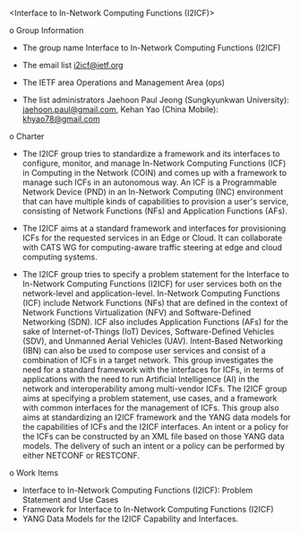 <Interface to In-Network Computing Functions (I2ICF)>

o Group Information
- The group name
  Interface to In-Network Computing Functions (I2ICF)

- The email list
  i2icf@ietf.org

- The IETF area
  Operations and Management Area (ops)

- The list administrators
  Jaehoon Paul Jeong (Sungkyunkwan University): jaehoon.paul@gmail.com,
  Kehan Yao (China Mobile): khyao78@gmail.com

o Charter
- The I2ICF group tries to standardize a framework and its interfaces to configure, monitor, and manage In-Network Computing Functions (ICF) in Computing in the Network (COIN) and comes up with a framework to manage such ICFs in an autonomous way. An ICF is a Programmable Network Device (PND) in an In-Network Computing (INC)  environment that can have multiple kinds of capabilities to provision a user's service, consisting of Network Functions (NFs) and Application Functions (AFs).

- The I2ICF aims at a standard framework and interfaces for provisioning ICFs for the requested services in an Edge or Cloud. It can collaborate with CATS WG for computing-aware traffic steering at edge and cloud computing systems.

- The I2ICF group tries to specify a problem statement for the Interface to In-Network Computing Functions (I2ICF) for user services both on the network-level and application-level. In-Network Computing Functions (ICF) include Network Functions (NFs) that are defined in the context of Network Functions Virtualization (NFV) and Software-Defined Networking (SDN). ICF also includes Application Functions (AFs) for the sake of Internet-of-Things (IoT) Devices, Software-Defined Vehicles (SDV), and Unmanned Aerial Vehicles (UAV). Intent-Based Networking (IBN) can also be used to compose user services and consist of a combination of ICFs in a target network. This group investigates the need for a standard framework with the interfaces for ICFs, in terms of applications with the need to run Artificial Intelligence (AI) in the network and interoperability among multi-vendor ICFs. The I2ICF group aims at specifying a problem statement, use cases, and a framework with common interfaces for the management of ICFs. This group also aims at standardizing an I2ICF framework and the YANG data models for the capabilities of ICFs and the I2ICF interfaces. An intent or a policy for the ICFs can be constructed by an XML file based on those YANG data models. The delivery of such an intent or a policy can be performed by either NETCONF or RESTCONF.

o Work Items
- Interface to In-Network Computing Functions (I2ICF): Problem Statement and Use Cases
- Framework for Interface to In-Network Computing Functions (I2ICF)
- YANG Data Models for the I2ICF Capability and Interfaces.

